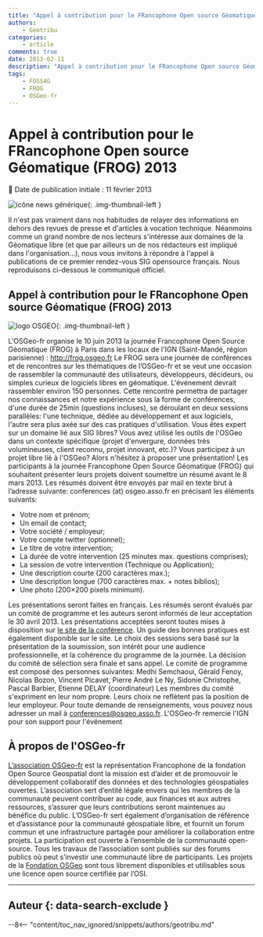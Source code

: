 ```yaml
---
title: "Appel à contribution pour le FRancophone Open source Géomatique (FROG) 2013"
authors:
    - Geotribu
categories:
    - article
comments: true
date: 2013-02-11
description: "Appel à contribution pour le FRancophone Open source Géomatique (FROG) 2013"
tags:
    - FOSS4G
    - FROG
    - OSGeo-fr
---
```


# Appel à contribution pour le FRancophone Open source Géomatique (FROG) 2013

:calendar: Date de publication initiale : 11 février 2013

![icône news générique](https://cdn.geotribu.fr/img/internal/icons-rdp-news/news.png "icône news générique"){: .img-thumbnail-left }

Il n'est pas vraiment dans nos habitudes de relayer des informations en dehors des revues de presse et d'articles à vocation technique. Néanmoins comme un grand nombre de nos lecteurs s'intéresse aux domaines de la Géomatique libre (et que par ailleurs un de nos rédacteurs est impliqué dans l'organisation...), nous vous invitons à répondre à l'appel à publications de ce premier rendez-vous SIG opensource français. Nous reproduisons ci-dessous le communiqué officiel.

## Appel à contribution pour le FRancophone Open source Géomatique (FROG) 2013

![logo OSGEO](https://cdn.geotribu.fr/img/logos-icones/entreprises_association/osgeo.png "logo OSGEO"){: .img-thumbnail-left }

L'OSGeo-fr organise le 10 juin 2013 la journée Francophone Open Source Géomatique (FROG) à Paris dans les locaux de l'IGN (Saint-Mandé, région parisienne) : <http://frog.osgeo.fr> Le FROG sera une journée de conférences et de rencontres sur les thématiques de l’OSGeo-fr et se veut une occasion de rassembler la communauté des utilisateurs, développeurs, décideurs, ou simples curieux de logiciels libres en géomatique. L'événement devrait rassembler environ 150 personnes. Cette rencontre permettra de partager nos connaissances et notre expérience sous la forme de conférences, d'une durée de 25min (questions incluses), se déroulant en deux sessions parallèles: l'une technique, dédiée au développement et aux logiciels, l'autre sera plus axée sur des cas pratiques d'utilisation. Vous êtes expert sur un domaine lié aux SIG libres? Vous avez utilisé les outils de l'OSGeo dans un contexte spécifique (projet d'envergure, données très volumineuses, client reconnu, projet innovant, etc.)? Vous participez à un projet libre lié à l'OSGeo? Alors n'hésitez à proposer une présentation! Les participants à la journée Francophone Open Source Géomatique (FROG) qui souhaitent présenter leurs projets doivent soumettre un résumé avant le 8 mars 2013. Les résumés doivent être envoyés par mail en texte brut à l’adresse suivante: conferences (at) osgeo.asso.fr en précisant les éléments suivants:

- Votre nom et prénom;
- Un email de contact;
- Votre société / employeur;
- Votre compte twitter (optionnel);
- Le titre de votre intervention;
- La durée de votre intervention (25 minutes max. questions comprises);
- La session de votre intervention (Technique ou Application);
- Une description courte (200 caractères max.);
- Une description longue (700 caractères max. + notes biblios);
- Une photo (200×200 pixels minimum).

Les présentations seront faites en français. Les résumés seront évalués par un comité de programme et les auteurs seront informés de leur acceptation le 30 avril 2013. Les présentations acceptées seront toutes mises à disposition sur [le site de la conférence](http://frog.osgeo.fr/). Un guide des bonnes pratiques est également disponible sur le site. Le choix des sessions sera basé sur la présentation de la soumission, son intérêt pour une audience professionnelle, et la cohérence du programme de la journée. La décision du comité de sélection sera finale et sans appel. Le comité de programme est composé des personnes suivantes: Medhi Semchaoui, Gérald Fenoy, Nicolas Bozon, Vincent Picavet, Pierre André Le Ny, Sidonie Christophe, Pascal Barbier, Etienne DELAY (coordinateur) Les membres du comité s'expriment en leur nom propre. Leurs choix ne reflètent pas la position de leur employeur. Pour toute demande de renseignements, vous pouvez nous adresser un mail à [conferences@osgeo.asso.fr](mailto:conferences@osgeo.asso.fr). L'OSGeo-fr remercie l'IGN pour son support pour l'événement

## À propos de l'OSGeo-fr

[L’association OSGeo-fr](http://osgeo.asso.fr/) est la représentation Francophone de la fondation Open Source Geospatial dont la mission est d’aider et de promouvoir le développement collaboratif des données et des technologies géospatiales ouvertes. L’association sert d’entité légale envers qui les membres de la communauté peuvent contribuer au code, aux finances et aux autres ressources, s’assurer que leurs contributions seront maintenues au bénéfice du public. L’OSGeo-fr sert également d’organisation de référence et d’assistance pour la communauté géospatiale libre, et fournit un forum commun et une infrastructure partagée pour améliorer la collaboration entre projets. La participation est ouverte à l’ensemble de la communauté open-source. Tous les travaux de l’association sont publiés sur des forums publics où peut s’investir une communauté libre de participants. Les projets de la [Fondation OSGeo](http://www.osgeo.org/) sont tous librement disponibles et utilisables sous une licence open source certifiée par l’OSI.

----

## Auteur {: data-search-exclude }

--8<-- "content/toc_nav_ignored/snippets/authors/geotribu.md"
